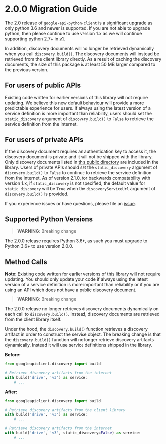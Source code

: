 # 2.0.0 Migration Guide

The 2.0 release of `google-api-python-client` is a significant upgrade as only
python 3.6 and newer is supported. If you are not able to upgrade python, then
please continue to use version 1.x as we will continue supporting python 2.7+ in
[v1](https://github.com/googleapis/google-api-python-client/tree/v1).

In addition, discovery documents will no longer be retrieved dynamically when
you call  `discovery.build()`. The discovery documents will instead be retrieved
from the client library directly. As a result of caching the discovery
documents, the size of this package is at least 50 MB larger compared to the
previous version.


For users of public APIs
------------------------
Existing code written for earlier versions of this library will not require
updating. We believe this new default behaviour will provide a more predictable
experience for users. If always using the latest version of a service definition
is more important than reliability, users should set the `static_discovery`
argument of `discovery.build()` to `False` to retrieve the service definition
from the internet.

For users of private APIs
-------------------------
If the discovery document requires an authentication key to access it, the
discovery document is private and it will not be shipped with the library.
Only discovery documents listed in [this public directory](https://www.googleapis.com/discovery/v1/apis/)
are included in the library. Users of private APIs should set the
`static_discovery` argument of `discovery.build()` to `False` to continue to
retrieve the service definition from the internet. As of version 2.1.0,
for backwards compatability with version 1.x, if `static_discovery` is not
specified, the default value for `static_discovery` will be `True` when
the `discoveryServiceUrl` argument of `discovery.build()` is provided.

If you experience issues or have questions, please file an [issue](https://github.com/googleapis/google-api-python-client/issues).

## Supported Python Versions

> **WARNING**: Breaking change

The 2.0.0 release requires Python 3.6+, as such you must upgrade to Python 3.6+
to use version 2.0.0.

## Method Calls

**Note**: Existing code written for earlier versions of this library will not
require updating. You should only update your code if always using the latest
version of a service definition is more important than reliability or if you
are using an API which does not have a public discovery document.

> **WARNING**: Breaking change

The 2.0.0 release no longer retrieves discovery documents dynamically on each
call to `discovery.build()`. Instead, discovery documents are retrieved from
the client library itself.

Under the hood, the `discovery.build()` function retrieves a discovery artifact
in order to construct the service object. The breaking change is that the
`discovery.build()` function will no longer retrieve discovery artifacts
dynamically. Instead it will use service definitions shipped in the library.


**Before:**
```py
from googleapiclient.discovery import build

# Retrieve discovery artifacts from the internet
with build('drive', 'v3') as service:
    # ...
```

**After:**
```py
from googleapiclient.discovery import build

# Retrieve discovery artifacts from the client library
with build('drive', 'v3') as service:
    # ...

# Retrieve discovery artifacts from the internet
with build('drive', 'v3', static_discovery=False) as service:
    # ...
```
